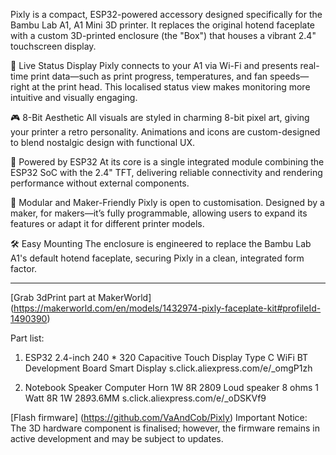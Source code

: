 Pixly is a compact, ESP32-powered accessory designed specifically for the Bambu Lab A1, A1 Mini 3D printer. It replaces the original hotend faceplate with a custom 3D-printed enclosure (the "Box") that houses a vibrant 2.4" touchscreen display.

📡 Live Status Display
Pixly connects to your A1 via Wi-Fi and presents real-time print data—such as print progress, temperatures, and fan speeds—right at the print head. This localised status view makes monitoring more intuitive and visually engaging.

🎮 8-Bit Aesthetic
All visuals are styled in charming 8-bit pixel art, giving your printer a retro personality. Animations and icons are custom-designed to blend nostalgic design with functional UX.

🧠 Powered by ESP32
At its core is a single integrated module combining the ESP32 SoC with the 2.4" TFT, delivering reliable connectivity and rendering performance without external components.

🔧 Modular and Maker-Friendly
Pixly is open to customisation. Designed by a maker, for makers—it’s fully programmable, allowing users to expand its features or adapt it for different printer models.

🛠️ Easy Mounting
The enclosure is engineered to replace the Bambu Lab A1's default hotend faceplate, securing Pixly in a clean, integrated form factor.

---------------------------------------------------------------------------------------------------

[Grab 3dPrint part at MakerWorld] (https://makerworld.com/en/models/1432974-pixly-faceplate-kit#profileId-1490390)

Part list:
1. ESP32 2.4-inch 240 * 320 Capacitive Touch Display Type C WiFi BT Development Board Smart Display
s.click.aliexpress.com/e/_omgP1zh

2. Notebook Speaker Computer Horn 1W 8R 2809 Loud speaker 8 ohms 1 Watt 8R 1W 28*9*3.6MM
s.click.aliexpress.com/e/_oDSKVf9

[Flash firmware] (https://github.com/VaAndCob/Pixly)
Important Notice: The 3D hardware component is finalised; however, the firmware remains in active development and may be subject to updates.
